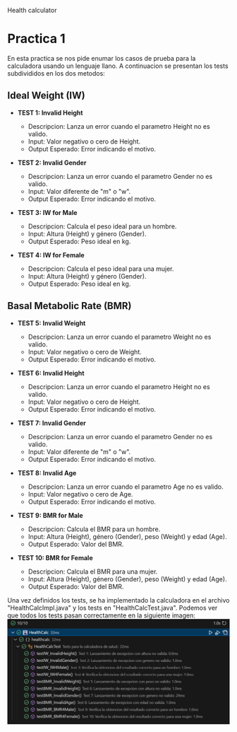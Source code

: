 Health calculator

# Practica 1
En esta practica se nos pide enumar los casos de prueba para la calculadora usando un lenguaje llano. A continuacion se presentan los tests subdivididos en los dos metodos:

## Ideal Weight (IW)

- **TEST 1: Invalid Height**
    - Descripcion: Lanza un error cuando el parametro Height no es valido.
    - Input: Valor negativo o cero de Height.
    - Output Esperado: Error indicando el motivo.

- **TEST 2: Invalid Gender**
    - Descripcion: Lanza un error cuando el parametro Gender no es valido.
    - Input: Valor diferente de "m" o "w".
    - Output Esperado: Error indicando el motivo.

- **TEST 3: IW for Male**
    - Descripcion: Calcula el peso ideal para un hombre.
    - Input: Altura (Height) y género (Gender).
    - Output Esperado: Peso ideal en kg.

- **TEST 4: IW for Female**
    - Descripcion: Calcula el peso ideal para una mujer.
    - Input: Altura (Height) y género (Gender).
    - Output Esperado: Peso ideal en kg.
    
## Basal Metabolic Rate (BMR)

- **TEST 5: Invalid Weight**
    - Descripcion: Lanza un error cuando el parametro Weight no es valido.
    - Input: Valor negativo o cero de Weight.
    - Output Esperado: Error indicando el motivo.

- **TEST 6: Invalid Height**
    - Descripcion: Lanza un error cuando el parametro Height no es valido.
    - Input: Valor negativo o cero de Height.
    - Output Esperado: Error indicando el motivo.

- **TEST 7: Invalid Gender**
    - Descripcion: Lanza un error cuando el parametro Gender no es valido.
    - Input: Valor diferente de "m" o "w".
    - Output Esperado: Error indicando el motivo.

- **TEST 8: Invalid Age**
    - Descripcion: Lanza un error cuando el parametro Age no es valido.
    - Input: Valor negativo o cero de Age.
    - Output Esperado: Error indicando el motivo.

- **TEST 9: BMR for Male**
    - Descripcion: Calcula el BMR para un hombre.
    - Input: Altura (Height), género (Gender), peso (Weight) y edad (Age).
    - Output Esperado: Valor del BMR.

- **TEST 10: BMR for Female**
    - Descripcion: Calcula el BMR para una mujer.
    - Input: Altura (Height), género (Gender), peso (Weight) y edad (Age).
    - Output Esperado: Valor del BMR.

Una vez definidos los tests, se ha implementado la calculadora en el archivo "HealthCalcImpl.java" y los tests en "HealthCalcTest.java". Podemos ver que todos los tests pasan correctamente en la siguiente imagen:
    ![tests_realizados](./images/tests.png "Tests pasados")
